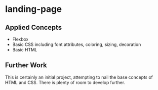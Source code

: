 # landing-page

## Applied Concepts
- Flexbox
- Basic CSS including font attributes, coloring, sizing, decoration
- Basic HTML

## Further Work
This is certainly an initial project, attempting to nail the base concepts of HTML and CSS. There is plenty of room to develop further.
